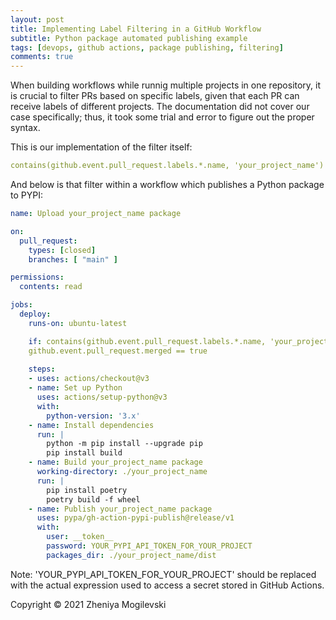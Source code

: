 ```yaml
---
layout: post
title: Implementing Label Filtering in a GitHub Workflow
subtitle: Python package automated publishing example
tags: [devops, github actions, package publishing, filtering]
comments: true
---
```


When building workflows while runnig multiple projects in one repository, it is crucial to filter PRs based on specific labels, given that each PR can receive labels of different projects. The documentation did not cover our case specifically; thus, it took some trial and error to figure out the proper syntax. 

This is our implementation of the filter itself:

```yaml
contains(github.event.pull_request.labels.*.name, 'your_project_name')
```

And below is that filter within a workflow which publishes a Python package to PYPI:

```yaml
name: Upload your_project_name package

on:
  pull_request:
    types: [closed]
    branches: [ "main" ]

permissions:
  contents: read

jobs:
  deploy:
    runs-on: ubuntu-latest

    if: contains(github.event.pull_request.labels.*.name, 'your_project_name') &&
    github.event.pull_request.merged == true
    
    steps:
    - uses: actions/checkout@v3
    - name: Set up Python
      uses: actions/setup-python@v3
      with:
        python-version: '3.x'
    - name: Install dependencies
      run: |
        python -m pip install --upgrade pip
        pip install build
    - name: Build your_project_name package
      working-directory: ./your_project_name
      run: |
        pip install poetry
        poetry build -f wheel
    - name: Publish your_project_name package
      uses: pypa/gh-action-pypi-publish@release/v1
      with:
        user: __token__
        password: YOUR_PYPI_API_TOKEN_FOR_YOUR_PROJECT
        packages_dir: ./your_project_name/dist
```
Note: 'YOUR_PYPI_API_TOKEN_FOR_YOUR_PROJECT' should be replaced with the actual expression used to access a secret stored in GitHub Actions.

Copyright © 2021 Zheniya Mogilevski
